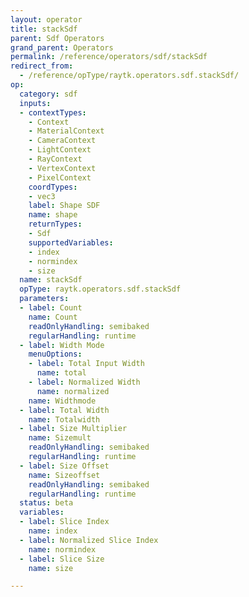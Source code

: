 ```yaml
---
layout: operator
title: stackSdf
parent: Sdf Operators
grand_parent: Operators
permalink: /reference/operators/sdf/stackSdf
redirect_from:
  - /reference/opType/raytk.operators.sdf.stackSdf/
op:
  category: sdf
  inputs:
  - contextTypes:
    - Context
    - MaterialContext
    - CameraContext
    - LightContext
    - RayContext
    - VertexContext
    - PixelContext
    coordTypes:
    - vec3
    label: Shape SDF
    name: shape
    returnTypes:
    - Sdf
    supportedVariables:
    - index
    - normindex
    - size
  name: stackSdf
  opType: raytk.operators.sdf.stackSdf
  parameters:
  - label: Count
    name: Count
    readOnlyHandling: semibaked
    regularHandling: runtime
  - label: Width Mode
    menuOptions:
    - label: Total Input Width
      name: total
    - label: Normalized Width
      name: normalized
    name: Widthmode
  - label: Total Width
    name: Totalwidth
  - label: Size Multiplier
    name: Sizemult
    readOnlyHandling: semibaked
    regularHandling: runtime
  - label: Size Offset
    name: Sizeoffset
    readOnlyHandling: semibaked
    regularHandling: runtime
  status: beta
  variables:
  - label: Slice Index
    name: index
  - label: Normalized Slice Index
    name: normindex
  - label: Slice Size
    name: size

---
```

